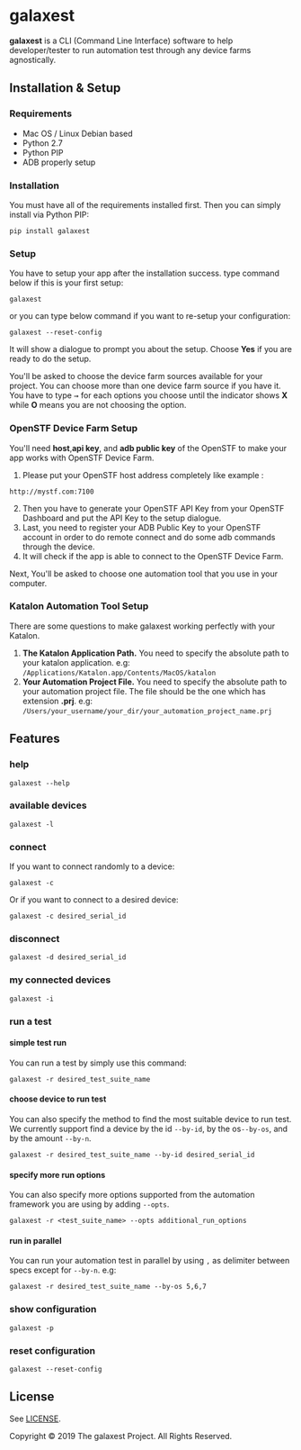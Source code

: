 # galaxest

**galaxest** is a CLI (Command Line Interface) software to help developer/tester to run automation test through any device farms agnostically.

## Installation & Setup

### Requirements
 - Mac OS / Linux Debian based
 - Python 2.7
 - Python PIP
 - ADB properly setup

### Installation
You must have all of the requirements installed first. Then you can simply install via Python PIP:
```
pip install galaxest
```

### Setup
You have to setup your app after the installation success. type command below if this is your first setup:
```
galaxest
```
or you can type below command if you want to re-setup your configuration:
```
galaxest --reset-config
```
It will show a dialogue to prompt you about the setup. Choose **Yes** if you are ready to do the setup.

You'll be asked to choose the device farm sources available for your project. You can choose more than one device farm source if you have it. You have to type <kbd>&#8594;</kbd> for each options you choose until the indicator shows **X** while **O** means you are not choosing the option.

### OpenSTF Device Farm Setup
You'll need **host**,**api key**, and **adb public key** of the OpenSTF to make your app works with OpenSTF Device Farm.
1. Please put your OpenSTF host address completely like example :
```
http://mystf.com:7100
```
2. Then you have to generate your OpenSTF API Key from your OpenSTF Dashboard and put the API Key to the setup dialogue.
3. Last, you need to register your ADB Public Key to your OpenSTF account in order to do remote connect and do some adb commands through the device.
4. It will check if the app is able to connect to the OpenSTF Device Farm.

Next, You'll be asked to choose one automation tool that you use in your computer.

### Katalon Automation Tool Setup
There are some questions to make galaxest working perfectly with your Katalon.
1. **The Katalon Application Path.** You need to specify the absolute path to your katalon application. e.g: `/Applications/Katalon.app/Contents/MacOS/katalon`
2. **Your Automation Project File.** You need to specify the absolute path to your automation project file. The file should be the one which has extension **.prj**. e.g: `/Users/your_username/your_dir/your_automation_project_name.prj`

## Features

### help
```
galaxest --help
```

### available devices
```
galaxest -l
```

### connect
If you want to connect randomly to a device:
```
galaxest -c
```
Or if you want to connect to a desired device:
```
galaxest -c desired_serial_id
```

### disconnect
```
galaxest -d desired_serial_id
```

### my connected devices
```
galaxest -i
```

### run a test
#### simple test run
You can run a test by simply use this command:
```
galaxest -r desired_test_suite_name
```
#### choose device to run test
You can also specify the method to find the most suitable device to run test. We currently support find a device by the id `--by-id`, by the os`--by-os`, and by the amount `--by-n`.
```
galaxest -r desired_test_suite_name --by-id desired_serial_id
```
#### specify more run options
You can also specify more options supported from the automation framework you are using by adding `--opts`.
```
galaxest -r <test_suite_name> --opts additional_run_options
```
#### run in parallel
You can run your automation test in parallel by using `,` as delimiter between specs except for `--by-n`. e.g:
```
galaxest -r desired_test_suite_name --by-os 5,6,7
```

### show configuration
```
galaxest -p
```

### reset configuration
```
galaxest --reset-config
```

## License

See [LICENSE](LICENSE).

Copyright © 2019 The galaxest Project. All Rights Reserved.

[contact-link]: mailto:pancaprima8@gmail.com
